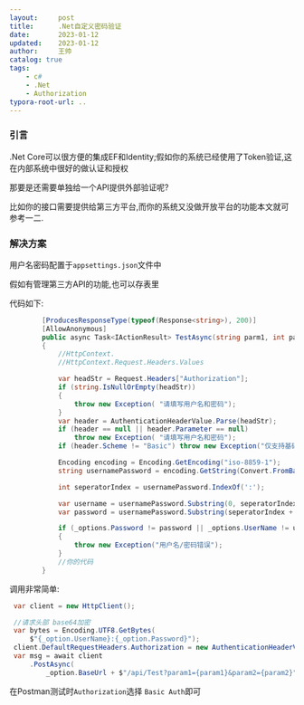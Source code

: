 ```yaml
---
layout:     post
title:      .Net自定义密码验证
date:       2023-01-12
updated:    2023-01-12 
author:     王帅
catalog: true
tags:
    - c#
    - .Net
    - Authorization
typora-root-url: ..
---
```


### 引言

.Net Core可以很方便的集成EF和Identity;假如你的系统已经使用了Token验证,这在内部系统中很好的做认证和授权

那要是还需要单独给一个API提供外部验证呢?

比如你的接口需要提供给第三方平台,而你的系统又没做开放平台的功能本文就可参考一二.

### 解决方案

用户名密码配置于`appsettings.json`文件中

假如有管理第三方API的功能,也可以存表里

代码如下:

```c#
        [ProducesResponseType(typeof(Response<string>), 200)]
        [AllowAnonymous]
        public async Task<IActionResult> TestAsync(string parm1, int param2)
        {
            //HttpContext.
            //HttpContext.Request.Headers.Values

            var headStr = Request.Headers["Authorization"];
            if (string.IsNullOrEmpty(headStr))
            {
                throw new Exception( "请填写用户名和密码");
            }
            var header = AuthenticationHeaderValue.Parse(headStr);
            if (header == null || header.Parameter == null)
                throw new Exception( "请填写用户名和密码");
            if (header.Scheme != "Basic") throw new Exception("仅支持基础身份验证");

            Encoding encoding = Encoding.GetEncoding("iso-8859-1");
            string usernamePassword = encoding.GetString(Convert.FromBase64String(header.Parameter));

            int seperatorIndex = usernamePassword.IndexOf(':');

            var username = usernamePassword.Substring(0, seperatorIndex);
            var password = usernamePassword.Substring(seperatorIndex + 1);

            if (_options.Password != password || _options.UserName != username)
            {
                throw new Exception("用户名/密码错误");
            }
            //你的代码
		}
```

调用非常简单:

```c#
 var client = new HttpClient();

 //请求头部 base64加密
 var bytes = Encoding.UTF8.GetBytes(
     $"{_option.UserName}:{_option.Password}");
 client.DefaultRequestHeaders.Authorization = new AuthenticationHeaderValue("Basic", Convert.ToBase64String(bytes));
 var msg = await client
     .PostAsync(
         _option.BaseUrl + $"/api/Test?param1={param1}&param2={param2}", null);
```

在Postman测试时`Authorization`选择 `Basic Auth`即可
